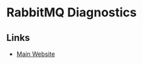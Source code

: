 # RabbitMQ Diagnostics

## Links

- [Main Website](https://www.rabbitmq.com/rabbitmq-diagnostics.8.html)
